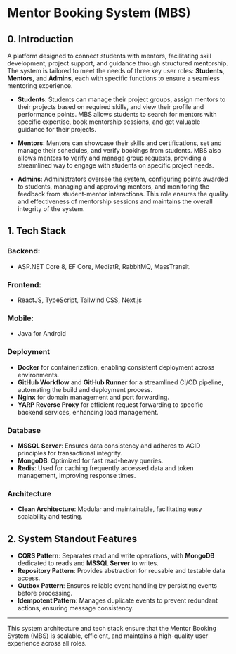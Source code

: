 # Mentor Booking System (MBS)


## 0. Introduction

A platform designed to connect students with mentors, facilitating skill development, project support, and guidance through structured mentorship. The system is tailored to meet the needs of three key user roles: **Students**, **Mentors**, and **Admins**, each with specific functions to ensure a seamless mentoring experience.

- **Students**: Students can manage their project groups, assign mentors to their projects based on required skills, and view their profile and performance points. MBS allows students to search for mentors with specific expertise, book mentorship sessions, and get valuable guidance for their projects.

- **Mentors**: Mentors can showcase their skills and certifications, set and manage their schedules, and verify bookings from students. MBS also allows mentors to verify and manage group requests, providing a streamlined way to engage with students on specific project needs.

- **Admins**: Administrators oversee the system, configuring points awarded to students, managing and approving mentors, and monitoring the feedback from student-mentor interactions. This role ensures the quality and effectiveness of mentorship sessions and maintains the overall integrity of the system.

## 1. Tech Stack

### Backend: 
- ASP.NET Core 8, EF Core, MediatR, RabbitMQ, MassTransit.

### Frontend: 
- ReactJS, TypeScript, Tailwind CSS, Next.js

### Mobile: 
- Java for Android

### Deployment

- **Docker** for containerization, enabling consistent deployment across environments.
- **GitHub Workflow** and **GitHub Runner** for a streamlined CI/CD pipeline, automating the build and deployment process.
- **Nginx** for domain management and port forwarding.
- **YARP Reverse Proxy** for efficient request forwarding to specific backend services, enhancing load management.

### Database

- **MSSQL Server**: Ensures data consistency and adheres to ACID principles for transactional integrity.
- **MongoDB**: Optimized for fast read-heavy queries.
- **Redis**: Used for caching frequently accessed data and token management, improving response times.

### Architecture

- **Clean Architecture**: Modular and maintainable, facilitating easy scalability and testing.

## 2. System Standout Features

- **CQRS Pattern**: Separates read and write operations, with **MongoDB** dedicated to reads and **MSSQL Server** to writes.
- **Repository Pattern**: Provides abstraction for reusable and testable data access.
- **Outbox Pattern**: Ensures reliable event handling by persisting events before processing.
- **Idempotent Pattern**: Manages duplicate events to prevent redundant actions, ensuring message consistency.

---

This system architecture and tech stack ensure that the Mentor Booking System (MBS) is scalable, efficient, and maintains a high-quality user experience across all roles.
